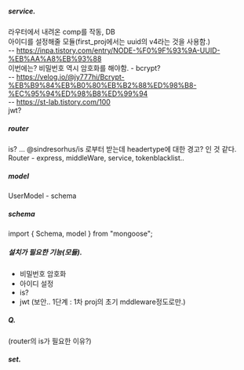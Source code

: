 ##### service.

라우터에서 내려온 comp를 작동, DB  
아이디를 설정해줄 모듈(first_proj에서는 uuid의 v4라는 것을 사용함.)  
-- https://inpa.tistory.com/entry/NODE-%F0%9F%93%9A-UUID-%EB%AA%A8%EB%93%88  
이번에는? 비밀번호 역시 암호화를 해야함. - bcrypt?  
-- https://velog.io/@jy777hi/Bcrypt-%EB%B9%84%EB%B0%80%EB%B2%88%ED%98%B8-%EC%95%94%ED%98%B8%ED%99%94  
-- https://st-lab.tistory.com/100  
jwt?

##### router

is? ... @sindresorhus/is 로부터 받는데 headertype에 대한 경고? 인 것 같다.  
Router - express, middleWare, service, tokenblacklist..

##### model

UserModel - schema

##### schema

import { Schema, model } from "mongoose";

##### 설치가 필요한 기능(모듈).

-   비밀번호 암호화
-   아이디 설정
-   is?
-   jwt (보안.. 1단계 : 1차 proj의 초기 mddleware정도로만.)

##### Q.

(router의 is가 필요한 이유?)

##### set.
